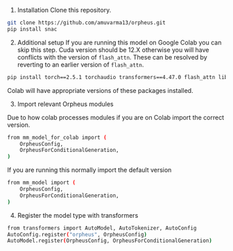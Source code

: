 1. Installation
Clone this repository.
```bash
git clone https://github.com/amuvarma13/orpheus.git
pip install snac
```

2. Additional setup
If you are running this model on Google Colab you can skip this step. Cuda version should be 12.X otherwise you will have conflicts with the version of `flash_attn`. These can be resolved by reverting to an earlier version of `flash_attn`. 
```bash
pip install torch==2.5.1 torchaudio transformers==4.47.0 flash_attn librosa soundfile
```

Colab will have appropriate versions of these packages installed.

3. Import relevant Orpheus modules

Due to how colab processes modules if you are on Colab import the  correct version.
```bash
from mm_model_for_colab import (
    OrpheusConfig,
    OrpheusForConditionalGeneration,
)
```
If you are running this normally import the default version
```bash
from mm_model import (
    OrpheusConfig,
    OrpheusForConditionalGeneration,
)
```

4. Register the model type with transformers

```bash
from transformers import AutoModel, AutoTokenizer, AutoConfig
AutoConfig.register("orpheus", OrpheusConfig)
AutoModel.register(OrpheusConfig, OrpheusForConditionalGeneration)
```